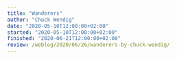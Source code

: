 ```yaml
---
title: "Wanderers"
author: "Chuck Wendig"
date: "2020-05-10T12:00:00+02:00"
started: "2020-05-10T12:00:00+02:00"
finished: "2020-06-21T12:00:00+02:00"
review: /weblog/2020/06/26/wanderers-by-chuck-wendig/
---
```

